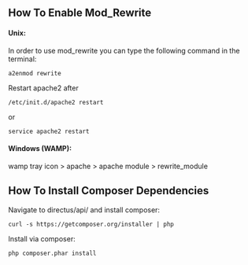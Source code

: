 ## How To Enable Mod_Rewrite
#### Unix:

In order to use mod_rewrite you can type the following command in the terminal:

`a2enmod rewrite`

Restart apache2 after

`/etc/init.d/apache2 restart`

or

`service apache2 restart`


#### Windows (WAMP):

wamp tray icon > apache > apache module > rewrite_module


## How To Install Composer Dependencies

Navigate to directus/api/ and install composer:

`curl -s https://getcomposer.org/installer | php`

Install via composer:

`php composer.phar install`